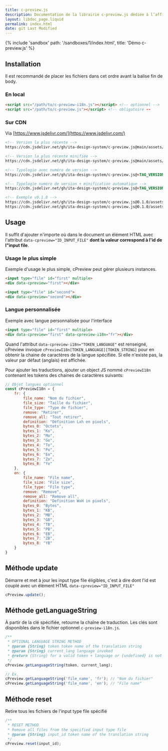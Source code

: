 ```yaml
---
title: c-preview.js
description: Documentation de la librairie c-preview.js dédiée à l’affichage et des fichiers sélectionnés sur un input type=file
layout: libdoc_page.liquid
permalink: index.html
date: git Last Modified
---
```

{% include 'sandbox' path: '/sandboxes/1/index.html', title: 'Démo c-preview.js' %}

## Installation

Il est recommandé de placer les fichiers dans cet ordre avant la balise fin de body.

### En local

```html
<script src="/path/to/c-preview-i18n.js"></script> <!-- optionnel -->
<script src="/path/to/c-preview.js"></script> <!-- obligatoire --
```

### Sur CDN

Via [https://www.jsdelivr.com/](https://www.jsdelivr.com/)

```html
<!-- Version la plus récente -->
https://cdn.jsdelivr.net/gh/ita-design-system/c-preview.js@main/assets/c-preview.js

<!-- Version la plus récente minifiée -->
https://cdn.jsdelivr.net/gh/ita-design-system/c-preview.js@main/assets/c-preview.min.js

<!-- Typologie avec numéro de version -->
https://cdn.jsdelivr.net/gh/ita-design-system/c-preview.js@<TAG_VERSION>/assets/c-preview.js

<!-- Typologie numéro de version + minification automatique -->
https://cdn.jsdelivr.net/gh/ita-design-system/c-preview.js@<TAG_VERSION>/assets/c-preview.min.js

<!-- Exemple v0.1.0 -->
https://cdn.jsdelivr.net/gh/ita-design-system/c-preview.js@0.1.0/assets/c-preview.js
https://cdn.jsdelivr.net/gh/ita-design-system/c-preview.js@0.1.0/assets/c-preview.min.js
```

## Usage

Il suffit d'ajouter n'importe où dans le document un élément HTML avec l'attribut `data-cpreview="ID_INPUT_FILE"` **dont la valeur correspond à l'id de l"input file**.

### Usage le plus simple

Exemple d'usage le plus simple, cPreview peut gérer plusieurs instances.

```html
<input type="file" id="first" multiple>
<div data-cpreview="first"></div>

<input type="file" id="second">
<div data-cpreview="second"></div>
```

### Langue personnalisée

Exemple avec langue personnalisée pour l'interface

```html
<input type="file" id="first" multiple>
<div data-cpreview="first" data-cpreview-i18n="fr"></div>
```

Quand l'attribut `data-cpreview-i18n="TOKEN_LANGUAGE"` est renseigné, cPreview invoque `cPreviewI18n[TOKEN_LANGUAGE][TOKEN_STRING]` pour en obtenir la chaine de caractères de la langue spécifiée. Si elle n'existe pas, la valeur par défaut (anglais) est affichée.

Pour ajouter les traductions, ajouter un object JS nommé `cPreviewI18n` contenant les tokens des chaines de caractères suivants:

```javascript
// Objet langues optionnel
const cPreviewI18n = {
    fr: {
        file_name: "Nom du fichier",
        file_size: "Taille du fichier",
        file_type: "Type de fichier",
        remove: "Retirer",
        remove_all: "Tout retirer",
        definition: "Définition Lxh en pixels",
        bytes_0: "Octets", 
        bytes_1: "Ko", 
        bytes_2: "Mo", 
        bytes_3: "Go", 
        bytes_4: "To", 
        bytes_5: "Po", 
        bytes_6: "Eo", 
        bytes_7: "Zo", 
        bytes_8: "Yo"
    },
    en: {
        file_name: "File name",
        file_size: "File size",
        file_type: "File type",
        remove: "Remove",
        remove_all: "Remove all",
        definition: "Definition WxH in pixels",
        bytes_0: "Bytes",
        bytes_1: "KB",
        bytes_2: "MB",
        bytes_3: "GB",
        bytes_4: "TB",
        bytes_5: "PB",
        bytes_6: "EB",
        bytes_7: "ZB",
        bytes_8: "YB"
    }
}
```

## Méthode update

Démarre et met à jour les input type file éligibles, c'est à dire dont l'id est couplé avec un élément HTML `data-cpreview="ID_INPUT_FILE"`

```javascript
cPreview.update();
```

## Méthode getLanguageString

À partir de la clé spécifiée, retourne la chaîne de traduction. Les clés sont disponibles dans le fichier optionnel `c-preview-i18n.js`.

```javascript
/**
 * OPTIONAL LANGUAGE STRING METHOD
 * @param {String} token token name of the translation string
 * @param {String} current_lang language invoked 
 * @return {String} for a valid token + language or {undefined} is not
 */
cPreview.getLanguageString(token, current_lang);

// Ex.
cPreview.getLanguageString('file_name', 'fr'); // "Nom du fichier"
cPreview.getLanguageString('file_name', 'en'); // "File name"
```

## Méthode reset

Retire tous les fichiers de l'input type file spécifié

```javascript
/**
 * RESET METHOD
 * Remove all files from the specified input type file
 * @param {String} input_id token name of the translation string
 */
cPreview.reset(input_id);
```
